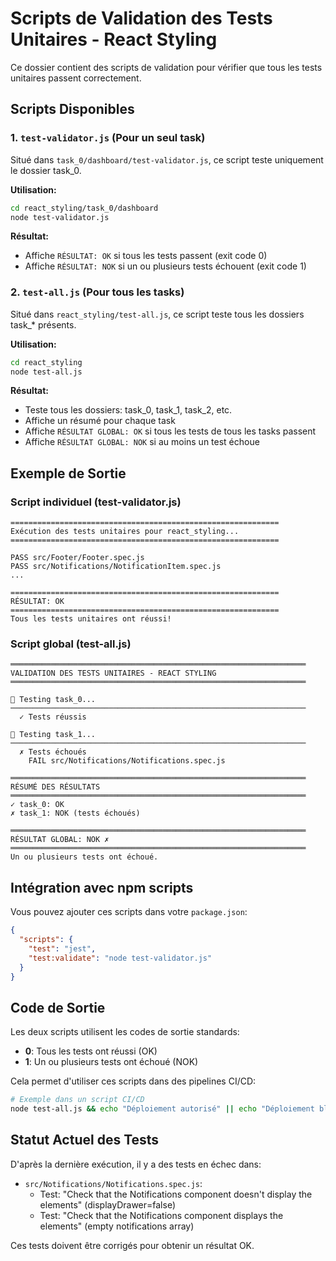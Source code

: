 # Scripts de Validation des Tests Unitaires - React Styling

Ce dossier contient des scripts de validation pour vérifier que tous les tests unitaires passent correctement.

## Scripts Disponibles

### 1. `test-validator.js` (Pour un seul task)

Situé dans `task_0/dashboard/test-validator.js`, ce script teste uniquement le dossier task_0.

**Utilisation:**
```bash
cd react_styling/task_0/dashboard
node test-validator.js
```

**Résultat:**
- Affiche `RÉSULTAT: OK` si tous les tests passent (exit code 0)
- Affiche `RÉSULTAT: NOK` si un ou plusieurs tests échouent (exit code 1)

### 2. `test-all.js` (Pour tous les tasks)

Situé dans `react_styling/test-all.js`, ce script teste tous les dossiers task_* présents.

**Utilisation:**
```bash
cd react_styling
node test-all.js
```

**Résultat:**
- Teste tous les dossiers: task_0, task_1, task_2, etc.
- Affiche un résumé pour chaque task
- Affiche `RÉSULTAT GLOBAL: OK` si tous les tests de tous les tasks passent
- Affiche `RÉSULTAT GLOBAL: NOK` si au moins un test échoue

## Exemple de Sortie

### Script individuel (test-validator.js)

```
============================================================
Exécution des tests unitaires pour react_styling...
============================================================

PASS src/Footer/Footer.spec.js
PASS src/Notifications/NotificationItem.spec.js
...

============================================================
RÉSULTAT: OK
============================================================
Tous les tests unitaires ont réussi!
```

### Script global (test-all.js)

```
══════════════════════════════════════════════════════════════════
VALIDATION DES TESTS UNITAIRES - REACT STYLING
══════════════════════════════════════════════════════════════════

📁 Testing task_0...
──────────────────────────────────────────────────────────────────
  ✓ Tests réussis

📁 Testing task_1...
──────────────────────────────────────────────────────────────────
  ✗ Tests échoués
    FAIL src/Notifications/Notifications.spec.js

══════════════════════════════════════════════════════════════════
RÉSUMÉ DES RÉSULTATS
══════════════════════════════════════════════════════════════════
✓ task_0: OK
✗ task_1: NOK (tests échoués)

══════════════════════════════════════════════════════════════════
RÉSULTAT GLOBAL: NOK ✗
══════════════════════════════════════════════════════════════════
Un ou plusieurs tests ont échoué.
```

## Intégration avec npm scripts

Vous pouvez ajouter ces scripts dans votre `package.json`:

```json
{
  "scripts": {
    "test": "jest",
    "test:validate": "node test-validator.js"
  }
}
```

## Code de Sortie

Les deux scripts utilisent les codes de sortie standards:
- **0**: Tous les tests ont réussi (OK)
- **1**: Un ou plusieurs tests ont échoué (NOK)

Cela permet d'utiliser ces scripts dans des pipelines CI/CD:

```bash
# Exemple dans un script CI/CD
node test-all.js && echo "Déploiement autorisé" || echo "Déploiement bloqué"
```

## Statut Actuel des Tests

D'après la dernière exécution, il y a des tests en échec dans:
- `src/Notifications/Notifications.spec.js`:
  - Test: "Check that the Notifications component doesn't display the elements" (displayDrawer=false)
  - Test: "Check that the Notifications component displays the elements" (empty notifications array)

Ces tests doivent être corrigés pour obtenir un résultat OK.
